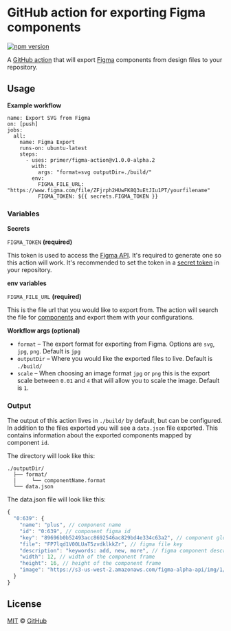 # GitHub action for exporting Figma components

[![npm version](https://img.shields.io/npm/v/@primer/figma-action.svg)](https://www.npmjs.org/package/@primer/figma-action)

A [GitHub action](https://github.com/features/actions) that will export [Figma](https://figma.com/) components from design files to your repository.

## Usage

**Example workflow**

```workflow
name: Export SVG from Figma
on: [push]
jobs:
  all:
    name: Figma Export
    runs-on: ubuntu-latest    
    steps:
      - uses: primer/figma-action@v1.0.0-alpha.2
        with:
          args: "format=svg outputDir=./build/"
        env:
          FIGMA_FILE_URL: "https://www.figma.com/file/ZFjrph2HUwFK8Q3uEtJIu1PT/yourfilename"
          FIGMA_TOKEN: ${{ secrets.FIGMA_TOKEN }}
```

### Variables

**Secrets**

`FIGMA_TOKEN` **(required)**

This token is used to access the [Figma API](https://www.figma.com/developers/docs#access-tokens). It's required to generate one so this action will work. It's recommended to set the token in a [secret token](https://help.github.com/articles/virtual-environments-for-github-actions#creating-and-using-secrets-encrypted-variables) in your repository.

**env variables**

`FIGMA_FILE_URL` **(required)**

This is the file url that you would like to export from. The action will search the file for [components](https://help.figma.com/article/66-components) and export them with your configurations.

**Workflow args (optional)**

* `format` – The export format for exporting from Figma. Options are `svg`, `jpg`, `png`. Default is `jpg`
* `outputDir` – Where you would like the exported files to live. Default is `./build/`
* `scale` – When choosing an image format `jpg` or `png` this is the export scale between `0.01` and `4` that will allow you to scale the image. Default is `1`.

### Output

The output of this action lives in `./build/` by default, but can be configured. In addition to the files exported you will see a `data.json` file exported. This contains information about the exported components mapped by component `id`.

The directory will look like this:

```
./outputDir/
  ├── format/
  |     └── componentName.format
  └── data.json
```

The data.json file will look like this:

```js
{
  "0:639": {
    "name": "plus", // component name
    "id": "0:639", // component figma id
    "key": "89696b0b52493acc8692546ac829bd4e334c63a2", // component global figma id
    "file": "FP7lqd1V00LUaT5zvdklkkZr", // figma file key
    "description": "keywords: add, new, more", // figma component description
    "width": 12, // width of the component frame
    "height": 16, // height of the component frame
    "image": "https://s3-us-west-2.amazonaws.com/figma-alpha-api/img/1/6d/1234" // aws URL for the exported file
  }
}
```

## License

[MIT](./LICENSE) &copy; [GitHub](https://github.com/)
